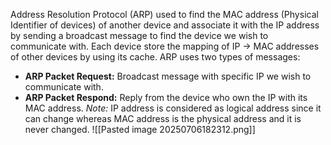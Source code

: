 Address Resolution Protocol (ARP) used to find the MAC address (Physical Identifier of devices) of another device and associate it with the IP address by sending a broadcast message to find the device we wish to communicate with.
Each device store the mapping of IP -> MAC addresses of other devices by using its cache. ARP uses two types of messages:
- **ARP Packet Request:** Broadcast message with specific IP we wish to communicate with.
- **ARP Packet Respond:** Reply from the device who own the IP with its MAC address.
*Note:* IP address is considered as logical address since it can change whereas MAC address is the physical address and it is never changed.
![[Pasted image 20250706182312.png]]
